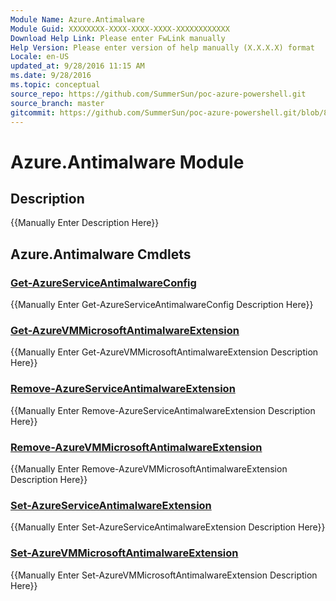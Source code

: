 ```yaml
---
Module Name: Azure.Antimalware
Module Guid: XXXXXXXX-XXXX-XXXX-XXXX-XXXXXXXXXXXX
Download Help Link: Please enter FwLink manually
Help Version: Please enter version of help manually (X.X.X.X) format
Locale: en-US
updated_at: 9/28/2016 11:15 AM
ms.date: 9/28/2016
ms.topic: conceptual
source_repo: https://github.com/SummerSun/poc-azure-powershell.git
source_branch: master
gitcommit: https://github.com/SummerSun/poc-azure-powershell.git/blob/8903b0f1daa01932ac5fa167f377736de2df6709/azureps-cmdlets-docs/Service%20Management/Antimalware%20Cmdlets/v1.0/Azure.Antimalware.md
---
```


# Azure.Antimalware Module
## Description
{{Manually Enter Description Here}}

## Azure.Antimalware Cmdlets
### [Get-AzureServiceAntimalwareConfig](Get-AzureServiceAntimalwareConfig.md)
{{Manually Enter Get-AzureServiceAntimalwareConfig Description Here}}

### [Get-AzureVMMicrosoftAntimalwareExtension](Get-AzureVMMicrosoftAntimalwareExtension.md)
{{Manually Enter Get-AzureVMMicrosoftAntimalwareExtension Description Here}}

### [Remove-AzureServiceAntimalwareExtension](Remove-AzureServiceAntimalwareExtension.md)
{{Manually Enter Remove-AzureServiceAntimalwareExtension Description Here}}

### [Remove-AzureVMMicrosoftAntimalwareExtension](Remove-AzureVMMicrosoftAntimalwareExtension.md)
{{Manually Enter Remove-AzureVMMicrosoftAntimalwareExtension Description Here}}

### [Set-AzureServiceAntimalwareExtension](Set-AzureServiceAntimalwareExtension.md)
{{Manually Enter Set-AzureServiceAntimalwareExtension Description Here}}

### [Set-AzureVMMicrosoftAntimalwareExtension](Set-AzureVMMicrosoftAntimalwareExtension.md)
{{Manually Enter Set-AzureVMMicrosoftAntimalwareExtension Description Here}}

